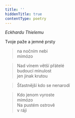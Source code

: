 ```yaml
---
title: ''
hiddenTitle: true
contentType: poetry
---
```


>   

  

>   

  

_Eckhardu Thielemu_

Tvoje paže a jemné prsty

> na nočním nebi  
> mimózo

  

> Nad vínem větší přátelé  
> budoucí minulost  
> jen jinak krutou

  

> Šťastnější kdo se nenarodí

  

> Kdo jenom vyroste  
> mimózo  
> Na pustém ostrově  
> v ráji
